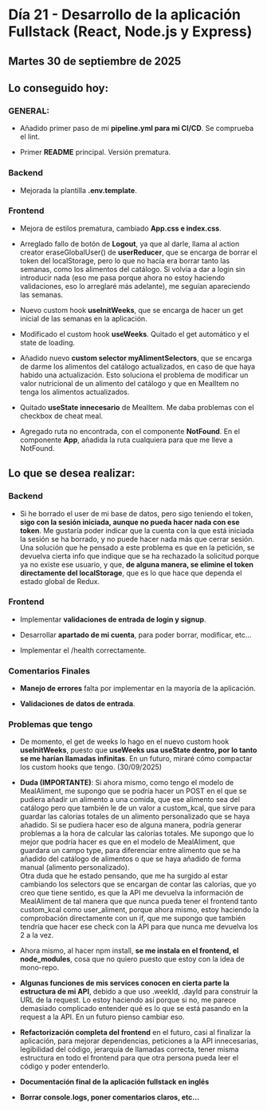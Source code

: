 # Día 21 - Desarrollo de la aplicación Fullstack (React, Node.js y Express)

## Martes 30 de septiembre de 2025

## Lo conseguido hoy:

### GENERAL:

- Añadido primer paso de mi **pipeline.yml para mi CI/CD**. Se comprueba el lint.

- Primer **README** principal. Versión prematura.

### Backend

- Mejorada la plantilla **.env.template**.

### Frontend

- Mejora de estilos prematura, cambiado **App.css e index.css**.

- Arreglado fallo de botón de **Logout**, ya que al darle, llama al action creator eraseGlobalUser() de **userReducer**, que se encarga de borrar el token del localStorage, pero lo que no hacía era borrar tanto las semanas, como los alimentos del catálogo. Si volvía a dar a login sin introducir nada (eso me pasa porque ahora no estoy haciendo validaciones, eso lo arreglaré más adelante), me seguían apareciendo las semanas.

- Nuevo custom hook **useInitWeeks**, que se encarga de hacer un get inicial de las semanas en la aplicación.

- Modificado el custom hook **useWeeks**. Quitado el get automático y el state de loading.

- Añadido nuevo **custom selector myAlimentSelectors**, que se encarga de darme los alimentos del catálogo actualizados, en caso de que haya habido una actualización. Esto soluciona el problema de modificar un valor nutricional de un alimento del catálogo y que en MealItem no tenga los alimentos actualizados.

- Quitado **useState innecesario** de MealItem. Me daba problemas con el checkbox de cheat meal.

- Agregado ruta no encontrada, con el componente **NotFound**. En el componente **App**, añadida la ruta cualquiera para que me lleve a NotFound.

## Lo que se desea realizar:

### Backend

- Si he borrado el user de mi base de datos, pero sigo teniendo el token, **sigo con la sesión iniciada, aunque no pueda hacer nada con ese token**. Me gustaría poder indicar que la cuenta con la que está iniciada la sesión se ha borrado, y no puede hacer nada más que cerrar sesión. Una solución que he pensado a este problema es que en la petición, se devuelva cierta info que indique que se ha rechazado la solicitud porque ya no existe ese usuario, y que, **de alguna manera, se elimine el token directamente del localStorage**, que es lo que hace que dependa el estado global de Redux.

### Frontend

- Implementar **validaciones de entrada de login y signup**.

- Desarrollar **apartado de mi cuenta**, para poder borrar, modificar, etc...

- Implementar el /health correctamente.

### Comentarios Finales

- **Manejo de errores** falta por implementar en la mayoría de la aplicación.

- **Validaciones de datos de entrada**.

### Problemas que tengo

- De momento, el get de weeks lo hago en el nuevo custom hook **useInitWeeks**, puesto que **useWeeks usa useState dentro, por lo tanto se me harían llamadas infinitas**. En un futuro, miraré cómo compactar los custom hooks que tengo. (30/09/2025)

- **Duda (IMPORTANTE)**: Si ahora mismo, como tengo el modelo de MealAliment, me supongo que se podría hacer un POST en el que se pudiera añadir un alimento a una comida, que ese alimento sea del catálogo pero que también le de un valor a custom_kcal, que sirve para guardar las calorías totales de un alimento personalizado que se haya añadido. Si se pudiera hacer eso de alguna manera, podría generar problemas a la hora de calcular las calorías totales. Me supongo que lo mejor que podría hacer es que en el modelo de MealAliment, que guardara un campo type, para diferenciar entre alimento que se ha añadido del catálogo de alimentos o que se haya añadido de forma manual (alimento personalizado).<br> Otra duda que he estado pensando, que me ha surgido al estar cambiando los selectors que se encargan de contar las calorías, que yo creo que tiene sentido, es que la API me devuelva la información de MealAliment de tal manera que que nunca pueda tener el frontend tanto custom_kcal como user_aliment, porque ahora mismo, estoy haciendo la comprobación directamente con un if, que me supongo que también tendría que hacer ese check con la API para que nunca me devuelva los 2 a la vez.

- Ahora mismo, al hacer npm install, **se me instala en el frontend, el node_modules**, cosa que no quiero puesto que estoy con la idea de mono-repo.

- **Algunas funciones de mis services conocen en cierta parte la estructura de mi API**, debido a que uso .weekId, .dayId para construir la URL de la request. Lo estoy haciendo así porque si no, me parece demasiado complicado entender qué es lo que se está pasando en la request a la API. En un futuro pienso cambiar eso.

- **Refactorización completa del frontend** en el futuro, casi al finalizar la aplicación, para mejorar dependencias, peticiones a la API innecesarias, legibilidad del código, jerarquía de llamadas correcta, tener misma estructura en todo el frontend para que otra persona pueda leer el código y poder entenderlo.

- **Documentación final de la aplicación fullstack en inglés**

- **Borrar console.logs, poner comentarios claros, etc...**
